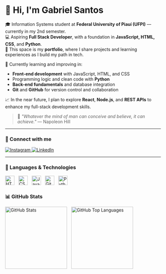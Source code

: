 # 👋 Hi, I'm Gabriel Santos

🎓 Information Systems student at **Federal University of Piauí (UFPI)** — currently in my 2nd semester.  
💻 Aspiring **Full Stack Developer**, with a foundation in **JavaScript, HTML, CSS**, and **Python**.  
🚀 This space is my **portfolio**, where I share projects and learning experiences as I build my path in tech.

🌱 Currently learning and improving in:
- **Front-end development** with JavaScript, HTML, and CSS  
- Programming logic and clean code with **Python**  
- **Back-end fundamentals** and database integration  
- **Git** and **GitHub** for version control and collaboration

📈 In the near future, I plan to explore **React**, **Node.js**, and **REST APIs** to enhance my full-stack development skills.

> 🧠 *"Whatever the mind of man can conceive and believe, it can achieve."* — Napoleon Hill

---

### 🔗 Connect with me

<a href="https://www.instagram.com/gabrieldossantos1797/">
    <img 
        alt="Instagram" 
        title="Instagram" 
        src="https://img.shields.io/badge/Instagram-%23E4405F?style=for-the-badge&logo=instagram&logoColor=white" 
    />
</a>
<a href="https://www.linkedin.com/in/gabriel-santos-833638389">
    <img 
        alt="LinkedIn" 
        title="LinkedIn" 
        src="https://img.shields.io/badge/LinkedIn-0077B5?style=for-the-badge&logo=linkedin&logoColor=white" 
    />
</a>

---

### 🤖 Languages & Technologies

<img 
    align="left" 
    alt="HTML"
    title="HTML" 
    width="30px" 
    style="padding-right: 10px;" 
    src="https://cdn.jsdelivr.net/gh/devicons/devicon@latest/icons/html5/html5-original.svg" 
/>
<img 
    align="left" 
    alt="CSS" 
    title="CSS"
    width="30px" 
    style="padding-right: 10px;" 
    src="https://cdn.jsdelivr.net/gh/devicons/devicon@latest/icons/css3/css3-original.svg" 
/>
<img 
    align="left" 
    alt="JavaScript" 
    title="JavaScript"
    width="30px" 
    style="padding-right: 10px;" 
    src="https://cdn.jsdelivr.net/gh/devicons/devicon@latest/icons/javascript/javascript-original.svg" 
/>
<img 
    align="left" 
    alt="Git" 
    title="Git"
    width="30px" 
    style="padding-right: 10px;" 
    src="https://cdn.jsdelivr.net/gh/devicons/devicon@latest/icons/git/git-original.svg" 
/>
<img 
    align="left" 
    alt="Python" 
    title="Python"
    width="30px" 
    style="padding-right: 10px;" 
    src="https://cdn.jsdelivr.net/gh/devicons/devicon@latest/icons/python/python-original.svg" 
/>

<br><br>

### 📊 GitHub Stats

<p float="left">
  <img 
      alt="GitHub Stats" 
      height="200" 
      src="https://github-readme-stats.vercel.app/api?username=gabrielsantossdev&show_icons=true&theme=tokyonight&include_all_commits=true&locale=en" 
      style="margin-right: 10px;"
  />
  <img 
      alt="GitHub Top Languages" 
      height="200" 
      src="https://github-readme-stats.vercel.app/api/top-langs/?username=gabrielsantossdev&theme=tokyonight&layout=compact&custom_title=Technologies&langs_count=4" 
  />
</p>

